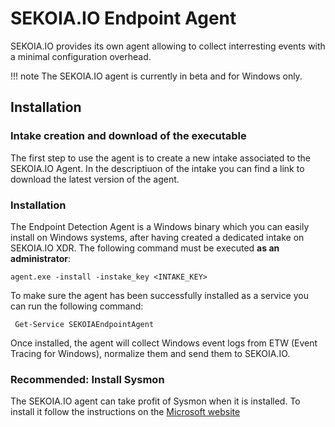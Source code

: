 # SEKOIA.IO Endpoint Agent

SEKOIA.IO provides its own agent allowing to collect interresting events with a minimal configuration overhead.

!!! note
    The SEKOIA.IO agent is currently in beta and for Windows only.

## Installation

### Intake creation and download of the executable

The first step to use the agent is to create a new intake associated to the SEKOIA.IO Agent.
In the descriptiuon of the intake you can find a link to download the latest version of the agent.

[Screenshot of the intake once it is released with the appropriate description]: <>

### Installation

The Endpoint Detection Agent is a Windows binary which you can easily install on Windows systems, after having created a dedicated intake on SEKOIA.IO XDR. The following command must be executed **as an administrator**:

```shell
agent.exe -install -instake_key <INTAKE_KEY>
```

To make sure the agent has been successfully installed as a service you can run the following command:

```shell
 Get-Service SEKOIAEndpointAgent
```

Once installed, the agent will collect Windows event logs from ETW (Event Tracing for Windows), normalize them and send them to SEKOIA.IO.

### Recommended: Install Sysmon

The SEKOIA.IO agent can take profit of Sysmon when it is installed. To install it follow the instructions on the [Microsoft website](https://docs.microsoft.com/en-us/sysinternals/downloads/sysmon)